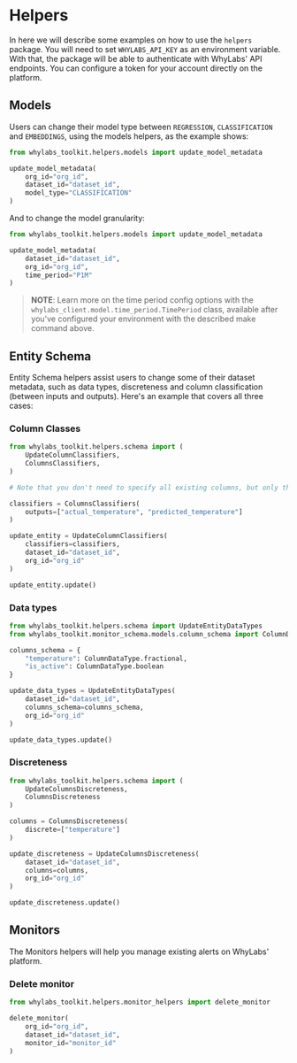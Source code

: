 # Helpers
In here we will describe some examples on how to use the `helpers` package. You will need to set `WHYLABS_API_KEY` as an environment variable. With that, the package will be able to authenticate with WhyLabs' API endpoints. You can configure a token for your account directly on the platform.

## Models
Users can change their model type between `REGRESSION`, `CLASSIFICATION` and `EMBEDDINGS`, using the models helpers, as the example shows:
```python
from whylabs_toolkit.helpers.models import update_model_metadata

update_model_metadata(
    org_id="org_id",
    dataset_id="dataset_id",
    model_type="CLASSIFICATION"
)
```

And to change the model granularity:

```python
from whylabs_toolkit.helpers.models import update_model_metadata

update_model_metadata(
    dataset_id="dataset_id", 
    org_id="org_id", 
    time_period="P1M"
)
```

>**NOTE**: Learn more on the time period config options with the `whylabs_client.model.time_period.TimePeriod` class, available after you've configured your environment with the described make command above.

## Entity Schema
Entity Schema helpers assist users to change some of their dataset metadata, such as data types, discreteness and column classification (between inputs and outputs). Here's an example that covers all three cases:

### Column Classes
```python
from whylabs_toolkit.helpers.schema import (
    UpdateColumnClassifiers, 
    ColumnsClassifiers,
)

# Note that you don't need to specify all existing columns, but only those you wish to modify

classifiers = ColumnsClassifiers(
    outputs=["actual_temperature", "predicted_temperature"]
)

update_entity = UpdateColumnClassifiers(
    classifiers=classifiers,
    dataset_id="dataset_id",
    org_id="org_id"
)

update_entity.update()

```
### Data types
```python
from whylabs_toolkit.helpers.schema import UpdateEntityDataTypes
from whylabs_toolkit.monitor_schema.models.column_schema import ColumnDataType

columns_schema = {
    "temperature": ColumnDataType.fractional,
    "is_active": ColumnDataType.boolean
}

update_data_types = UpdateEntityDataTypes(
    dataset_id="dataset_id",
    columns_schema=columns_schema,
    org_id="org_id"
)

update_data_types.update()
```
### Discreteness
```python
from whylabs_toolkit.helpers.schema import (
    UpdateColumnsDiscreteness,
    ColumnsDiscreteness
)

columns = ColumnsDiscreteness(
    discrete=["temperature"]
)

update_discreteness = UpdateColumnsDiscreteness(
    dataset_id="dataset_id",
    columns=columns,
    org_id="org_id"
)

update_discreteness.update()
```
## Monitors
The Monitors helpers will help you manage existing alerts on WhyLabs' platform.

### Delete monitor

```python
from whylabs_toolkit.helpers.monitor_helpers import delete_monitor

delete_monitor(
    org_id="org_id",
    dataset_id="dataset_id",
    monitor_id="monitor_id"
)
```
